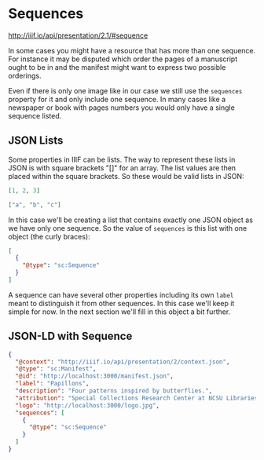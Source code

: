 # Sequences

http://iiif.io/api/presentation/2.1/#sequence

In some cases you might have a resource that has more than one sequence. For instance it may be disputed which order the pages of a manuscript ought to be in and the manifest might want to express two possible orderings.

Even if there is only one image like in our case we still use the `sequences` property for it and only include one sequence. In many cases like a newspaper or book with pages numbers you would only have a single sequence listed.

## JSON Lists

Some properties in IIIF can be lists. The way to represent these lists in JSON is with square brackets "[]" for an array. The list values are then placed within the square brackets. So these would be valid lists in JSON:

```json
[1, 2, 3]
```

```json
["a", "b", "c"]
```

In this case we'll be creating a list that contains exactly one JSON object as we have only one sequence. So the value of `sequences` is this list with one object (the curly braces):

```json
[
  {
    "@type": "sc:Sequence"
  }
]
```

A sequence can have several other properties including its own `label` meant to distinguish it from other sequences. In this case we'll keep it simple for now. In the next section we'll fill in this object a bit further.

## JSON-LD with Sequence

```json
{
  "@context": "http://iiif.io/api/presentation/2/context.json",
  "@type": "sc:Manifest",
  "@id": "http://localhost:3000/manifest.json",
  "label": "Papillons",
  "description": "Four patterns inspired by butterflies.",
  "attribution": "Special Collections Research Center at NCSU Libraries",
  "logo": "http://localhost:3000/logo.jpg",
  "sequences": [
    {
      "@type": "sc:Sequence"
    }
  ]
}
```

